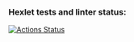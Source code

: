 ### Hexlet tests and linter status:
[![Actions Status](https://github.com/BoCXoD-man/python-project-lvl1/workflows/hexlet-check/badge.svg)](https://github.com/BoCXoD-man/python-project-lvl1/actions)